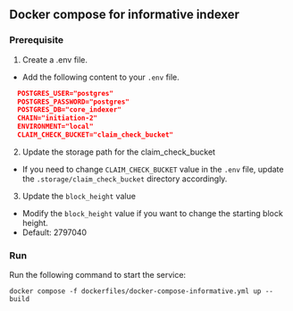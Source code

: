 ## Docker compose for informative indexer

### Prerequisite
1. Create a .env file.
- Add the following content to your `.env` file.
```json
  POSTGRES_USER="postgres"
  POSTGRES_PASSWORD="postgres"
  POSTGRES_DB="core_indexer"
  CHAIN="initiation-2"
  ENVIRONMENT="local"
  CLAIM_CHECK_BUCKET="claim_check_bucket"
```
2. Update the storage path for the claim_check_bucket
- If you need to change `CLAIM_CHECK_BUCKET` value in the `.env` file, update the `.storage/claim_check_bucket` directory accordingly.

3. Update the `block_height` value
- Modify the `block_height` value if you want to change the starting block height.
- Default: 2797040

### Run
Run the following command to start the service:
```shell
docker compose -f dockerfiles/docker-compose-informative.yml up --build
```